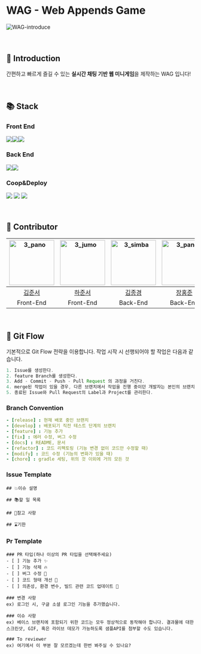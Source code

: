 <!-- <img src="https://capsule-render.vercel.app/api?type=waving&color=B931FC&height=150&section=header&text=&fontSize=0" /> -->


# WAG - Web Appends Game
![WAG-introduce](https://github.com/oesnuj/oesnuj/assets/112786665/982af141-19fe-4a37-8673-41ece7e3959b)
<br>
<br>
<br>

## 🌱 Introduction  


간편하고 빠르게 즐길 수 있는 **실시간 채팅 기반 웹 미니게임**을 제작하는 WAG 입니다!
<br>
<br>
<br>


## 📚 Stack
### Front End
<img src="https://img.shields.io/badge/react-61DAFB?style=for-the-badge&logo=react&logoColor=white"><img src="https://img.shields.io/badge/TypeScript-3178C6?style=for-the-badge&logo=typescript&logoColor=white"><img src="https://img.shields.io/badge/Tailwind_CSS-38B2AC?style=for-the-badge&logo=tailwind-css&logoColor=white">

### Back End
<img src="https://img.shields.io/badge/spring boot-6DB33F?style=for-the-badge&logo=springboot&logoColor=white"><img src="https://img.shields.io/badge/mysql-4479A1?style=for-the-badge&logo=mysql&logoColor=white"> 

### Coop&Deploy
<img src="https://img.shields.io/badge/notion-000000?style=for-the-badge&logo=notion&logoColor=white"> <img src="https://img.shields.io/badge/figma-E7157B?style=for-the-badge&logo=figma&logoColor=white"> <img src="https://img.shields.io/badge/github-000000?style=for-the-badge&logo=github&logoColor=white">

<br>



## 💪 Contributor

<div align="center">

|  <img src="https://avatars.githubusercontent.com/u/112786665?v=4" alt="3_pano" width="120" height="120">  | <img src="https://avatars.githubusercontent.com/u/80705329?v=4" alt="3_jumo" width="120" height="120"> | <img src="https://avatars.githubusercontent.com/u/111286262?v=4" alt="3_simba" width="120" height="120">  | <img src="https://avatars.githubusercontent.com/u/35947667?v=4" alt="3_pano" width="120" height="120"> | <img src="https://avatars.githubusercontent.com/u/130421104?v=4" alt="3_miki" width="120" height="120"> |
| :------------------------------------------------------------------------------------------------------: | :----------------------------------------------------------------------------------------------------: | :------------------------------------------------------------------------------------------------------: | :-----------------------------------------------------------------------------------------------------: | :-----------------------------------------------------------------------------------------------------: |
|  [김준서](https://github.com/oesnuj)   |    [하준서](https://github.com/dev-junseo)     |    [김종경](https://github.com/JONG-KYEONG)   |     [장홍준](https://github.com/wkdghdwns199)   |      [함규빈](https://github.com/PororoAndFriends)      |
| Front-End |  Front-End |  Back-End  |  Back-End |  Back-End

</div>
<br>


## 🚥 Git Flow
기본적으로 Git Flow 전략을 이용합니다. 작업 시작 시 선행되어야 할 작업은 다음과 같습니다.

```gradle
1. Issue를 생성한다.
2. feature Branch를 생성한다.
3. Add - Commit - Push - Pull Request 의 과정을 거친다.
4. merge된 작업이 있을 경우, 다른 브랜치에서 작업을 진행 중이던 개발자는 본인의 브랜치로 merge된 작업을 Pull 받아온다.
5. 종료된 Issue와 Pull Request의 Label과 Project를 관리한다.
```

### Branch Convention

```yaml
- [release] : 현재 배포 중인 브랜치
- [develop] : 배포되기 직전 테스트 단계의 브랜치
- [feature] : 기능 추가
- [fix] : 에러 수정, 버그 수정
- [docs] : README, 문서
- [refactor] : 코드 리펙토링 (기능 변경 없이 코드만 수정할 때)
- [modify] : 코드 수정 (기능의 변화가 있을 때)
- [chore] : gradle 세팅, 위의 것 이외에 거의 모든 것
```

### Issue Template
```text
## 💥이슈 설명

## 📚할 일 목록

## 👀참고 사항

## ⌛기한

```

### Pr Template
```text
### PR 타입(하나 이상의 PR 타입을 선택해주세요)
- [ ] 기능 추가 ✨
- [ ] 기능 삭제 🔥
- [ ] 버그 수정 🐛
- [ ] 코드 형태 개선 🎨
- [ ] 의존성, 환경 변수, 빌드 관련 코드 업데이트 🔨

### 변경 사항
ex) 로그인 시, 구글 소셜 로그인 기능을 추가했습니다.

### 이슈 사항
ex) 베이스 브랜치에 포함되기 위한 코드는 모두 정상적으로 동작해야 합니다. 결과물에 대한 스크린샷, GIF, 혹은 라이브 데모가 가능하도록 샘플API를 첨부할 수도 있습니다.

### To reviewer
ex) 여기에서 이 부분 잘 모르겠는데 한번 봐주실 수 있나요?
```
